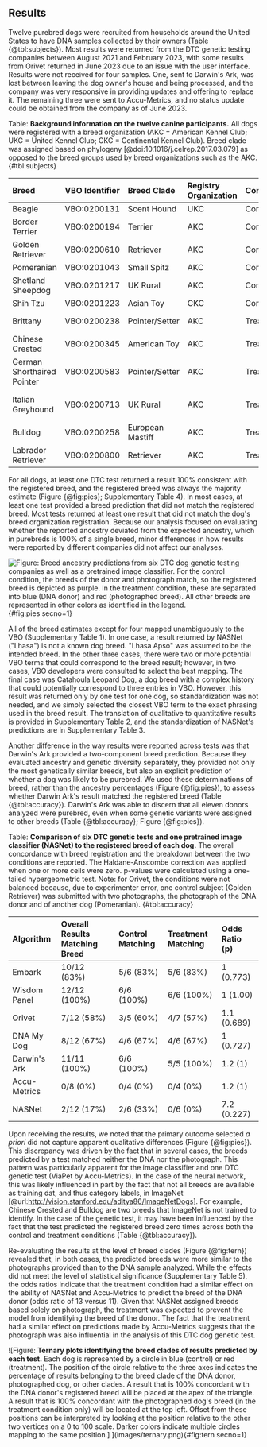 ## Results

Twelve purebred dogs were recruited from households around the United States to have DNA samples collected by their owners (Table {@tbl:subjects}).
Most results were returned from the DTC genetic testing companies between August 2021 and February 2023, with some results from Orivet returned in June 2023 due to an issue with the user interface.
Results were not received for four samples.
One, sent to Darwin's Ark, was lost between leaving the dog owner's house and being processed, and the company was very responsive in providing updates and offering to replace it.
The remaining three were sent to Accu-Metrics, and no status update could be obtained from the company as of June 2023.

Table: **Background information on the twelve canine participants.**
All dogs were registered with a breed organization (AKC = American Kennel Club; UKC = United Kennel Club; CKC = Continental Kennel Club).
Breed clade was assigned based on phylogeny [@doi:10.1016/j.celrep.2017.03.079] as opposed to the breed groups used by breed organizations such as the AKC.
{#tbl:subjects}

| Breed                       | VBO Identifier | Breed Clade      | Registry Organization   | Condition   | Photograph                  |
|:----------------------------|:---------------|:-----------------|:------------------------|:------------|:----------------------------|
| Beagle                      | VBO:0200131    | Scent Hound      | UKC                     | Control     | Self                        |
| Border Terrier              | VBO:0200194    | Terrier          | AKC                     | Control     | Self                        |
| Golden Retriever            | VBO:0200610    | Retriever        | AKC                     | Control     | Self                        |
| Pomeranian                  | VBO:0201043    | Small Spitz      | AKC                     | Control     | Self                        |
| Shetland Sheepdog           | VBO:0201217    | UK Rural         | AKC                     | Control     | Self                        |
| Shih Tzu                    | VBO:0201223    | Asian Toy        | CKC                     | Control     | Self                        |
| Brittany                    | VBO:0200238    | Pointer/Setter   | AKC                     | Treatment   | Chinese Crested             |
| Chinese Crested             | VBO:0200345    | American Toy     | AKC                     | Treatment   | Brittany                    |
| German Shorthaired Pointer  | VBO:0200583    | Pointer/Setter   | AKC                     | Treatment   | Italian Greyhound           |
| Italian Greyhound           | VBO:0200713    | UK Rural         | AKC                     | Treatment   | German Shorthaired Pointer  |
| Bulldog                     | VBO:0200258    | European Mastiff | AKC                     | Treatment   | Labrador Retriever          |
| Labrador Retriever          | VBO:0200800    | Retriever        | AKC                     | Treatment   | Bulldog                     |

For all dogs, at least one DTC test returned a result 100% consistent with the registered breed, and the registered breed was always the majority estimate (Figure {@fig:pies}; Supplementary Table 4).
In most cases, at least one test provided a breed prediction that did not match the registered breed.
Most tests returned at least one result that did not match the dog's breed organization registration.
Because our analysis focused on evaluating whether the reported ancestry deviated from the expected ancestry, which in purebreds is 100% of a single breed, minor differences in how results were reported by different companies did not affect our analyses.

![
Figure: **Breed ancestry predictions from six DTC dog genetic testing companies as well as a pretrained image classifier.**
For the control condition, the breeds of the donor and photograph match, so the registered breed is depicted as purple.
In the treatment condition, these are separated into blue (DNA donor) and red (photographed breed).
All other breeds are represented in other colors as identified in the legend.
](images/test_results.png){#fig:pies secno=1}

All of the breed estimates except for four mapped unambiguously to the VBO (Supplementary Table 1).
In one case, a result returned by NASNet ("Lhasa") is not a known dog breed.
"Lhasa Apso" was assumed to be the intended breed.
In the other three cases, there were two or more potential VBO terms that could correspond to the breed result; however, in two cases, VBO developers were consulted to select the best mapping.<!--If these redunancies are deleted in 2023-07-01, add that here-->
The final case was Catahoula Leopard Dog, a dog breed with a complex history that could potentially correspond to three entries in VBO.
However, this result was returned only by one test for one dog, so standardization was not needed, and we simply selected the closest VBO term to the exact phrasing used in the breed result.
The translation of qualitative to quantitative results is provided in Supplementary Table 2, and the standardization of NASNet's predictions are in Supplementary Table 3.

Another difference in the way results were reported across tests was that Darwin's Ark provided a two-component breed prediction.
Because they evaluated ancestry and genetic diversity separately, they provided not only the most genetically similar breeds, but also an explicit prediction of whether a dog was likely to be purebred.
We used these determinations of breed, rather than the ancestry percentages (Figure {@fig:pies}), to assess whether Darwin Ark's result matched the registered breed (Table {@tbl:accuracy}).
Darwin's Ark was able to discern that all eleven donors analyzed were purebred, even when some genetic variants were assigned to other breeds (Table {@tbl:accuracy}; Figure {@fig:pies}).

Table: **Comparison of six DTC genetic tests and one pretrained image classifier (NASNet) to the registered breed of each dog.**
The overall concordance with breed registration and the breakdown between the two conditions are reported.
The Haldane-Anscombe correction was applied when one or more cells were zero.
p-values were calculated using a one-tailed hypergeometric test.
Note: for Orivet, the conditions were not balanced because, due to experimenter error, one control subject (Golden Retriever) was submitted with two photographs, the photograph of the DNA donor and of another dog (Pomeranian).
{#tbl:accuracy}

| Algorithm    | Overall Results Matching Breed   | Control Matching   | Treatment Matching   | Odds Ratio (p)   |
|:-------------|:---------------------------------|:-------------------|:---------------------|:-----------------|
| Embark       | 10/12 (83%)                      | 5/6 (83%)          | 5/6 (83%)            | 1 (0.773)        |
| Wisdom Panel | 12/12 (100%)                     | 6/6 (100%)         | 6/6 (100%)           | 1 (1.00)         |
| Orivet       | 7/12 (58%)                       | 3/5 (60%)          | 4/7 (57%)            | 1.1 (0.689)      |
| DNA My Dog   | 8/12 (67%)                       | 4/6 (67%)          | 4/6 (67%)            | 1 (0.727)        |
| Darwin's Ark | 11/11 (100%)                     | 6/6 (100%)         | 5/5 (100%)           | 1.2 (1)          |
| Accu-Metrics | 0/8  (0%)                        | 0/4 (0%)           | 0/4 (0%)             | 1.2 (1)          |
| NASNet       | 2/12 (17%)                       | 2/6 (33%)          | 0/6 (0%)             | 7.2 (0.227)      |

Upon receiving the results, we noted that the primary outcome selected *a priori* did not capture apparent qualitative differences (Figure {@fig:pies}).
This discrepancy was driven by the fact that in several cases, the breeds predicted by a test matched neither the DNA nor the photograph.
This pattern was particularly apparent for the image classifier and one DTC genetic test (ViaPet by Accu-Metrics).
In the case of the neural network, this was likely influenced in part by the fact that not all breeds are available as training dat, and thus category labels, in ImageNet [@url:http://vision.stanford.edu/aditya86/ImageNetDogs].
For example, Chinese Crested and Bulldog are two breeds that ImageNet is not trained to identify.
In the case of the genetic test, it may have been influenced by the fact that the test predicted the registered breed zero times across both the control and treatment conditions (Table {@tbl:accuracy}).

Re-evaluating the results at the level of breed clades (Figure {@fig:tern}) revealed that, in both cases, the predicted breeds were more similar to the photographs provided than to the DNA sample analyzed.
While the effects did not meet the level of statistical significance (Supplementary Table 5), the odds ratios indicate that the treatment condition had a similar effect on the ability of NASNet and Accu-Metrics to predict the breed of the DNA donor (odds ratio of 13 versus 11).
Given that NASNet assigned breeds based solely on photograph, the treatment was expected to prevent the model from identifying the breed of the donor.
The fact that the treatment had a similar effect on predictions made by Accu-Metrics suggests that the photograph was also influential in the analysis of this DTC dog genetic test.

![Figure:
**Ternary plots identifying the breed clades of results predicted by each test.**
Each dog is represented by a circle in blue (control) or red (treatment).
The position of the circle relative to the three axes indicates the percentage of results belonging to the breed clade of the DNA donor, photographed dog, or other clades.
A result that is 100% concordant with the DNA donor's registered breed will be placed at the apex of the triangle.
A result that is 100% concordant with the photographed dog's breed (in the treatment condition only) will be located at the top left.
Offset from these positions can be interpreted by looking at the position relative to the other two vertices on a 0 to 100 scale.
Darker colors indicate multiple circles mapping to the same position.]
](images/ternary.png){#fig:tern secno=1} 

